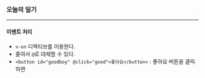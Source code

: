 ### 오늘의 일기
---
#### 이벤트 처리
+ `v-on` 디렉티브를 이용한다.
+ 줄여서 `@`로 대체할 수 있다.
+ `<button id="goodboy" @click="good">좋아요</button>` : 좋아요 버튼을 클릭하면 <script>안의 good() 메서드가 호출된다.
+ click 이벤트
  + `<button @click="handler('Hello')">click!</button>` : 클릭했을 시 `Hello`가 화면에 나타남.
  
#### 메소드 이벤트 핸들링
+ 로직을 `@click`에 바로 넣는 것이 아니라 메소드를 만들어 핸들링하는 것이 많은 양의 데이터를 처리하기에 용이하다.
+ 인라인 메소드 헨들러
  + handler에 들어가는 인수(여기서는 event)는 클릭 이벤트가 발생했을 때 정보를 갖는 객체(mouse event)로 이곳에서 필요한 속성을 가져와 사용할 수 있다. 
  + 인수는 매개변수이기 때문에 다른 이름으로 변경이 가능하다.
  ```node
  <button @click="handler">
    click!!
  </button>
  methods: {
    handler(event) {
      console.log(event)
      console.log(event.target) // <button>click!!</button>
      console.log(event.target.textContent) // click!!
    }
  }
  ```
#### 인라인 이벤트 핸들러 + 이벤트 헨들러 
+ 인라인 이벤트 핸들러(인수사용)에 이벤트 핸들러를 함께 사용하는 방법
+ `$`를 붙인다.
+ `<button @click="handler('hello', $event)">click!!</button>`
  
#### 다중 이벤트 핸들러
+ 인수가 없어도 호출하겠다는 의미로 소괄호()를 명시해야 한다.
```node
<button @click="handlerA(), handlerB()">click!!</button>
methods: {
  handlerA(){로직},
  handlerB(){로직}
}
```
  
#### 이벤트 수식어
+ 이벤트명에 `.`으로 연결하여 사용
+ 기본 수식어
  + `.prevent`: HTML의 기본 동작을 방지하고 method만 실행하는 기능이다.(preventDefault() 과 동일한 기능)
  + `.stop`: 이벤트가 전파되는 것을 중단 시킴(Bubbling 중단, stopPropagation() 과 동일한 기능) 
  + `.capture`: 포착 단계에서만 이벤트를 발생시킴(내부 엘리먼트를 대상으로 하는 이벤트가 해당 엘리먼트에서 처리되기 전에 여기서 처리함) 
  + `.self`: 발생 단계에서만 이벤트를 발생시킴 
  + `event.target`이 엘리먼트 자체인 경우에만 트리거를 처리, 자식 엘리먼트에서는 실행안됨 
  + `.once`: 이벤트를 한번만 실행 시킴 
  + `.passive`: 기본 이벤트를 취소할 수 없게 함(.preventDefault()를 실행 안되게 함.)
+ `<a id="goodboy" @click.stop="good">좋아요</a>` : 좋아요 버튼을 클릭하면 javascript가 <a>태그가 기본 수행하는 `href="..."` 이벤트를 중지시키고 good() 메서드만 호출한다.
+ `<div v-on:scroll.passive="onScroll">...</div>` : 스크롤의 기본 이벤트를 취소할 수 없게한다.

  
#### 이벤트 버블링과 캡쳐링
```node
<div class="parent" @click="handlerA">
  <div class="child" @click="handlerB"></div>
</div>
```
+ 버블링
  + child를 포함하고 있는 상위의 영역에 영향을 주는 현상
  + child를 클릭했을 때, child->parent 순으로 클릭된다.
  + 버블링을 방지하기 위하여  Vue.js에서는 stop이라는 수식어를 사용하며 이는 `stopPropagation`메소드와 동일한 기능을 한다.
  ```node
  handlerB(e) {
    e.stopPropagation()
  }
  @click.stop="handlerB"
  ```
  + child를 클릭해도 parent는 동작하지 않는다.
+ 캡쳐링
  + 버블링과 반대의 기능을 의도할 때 capture수식어를 이용한다. 상위 요소가 먼저 동작하고 하위 요소로 내려온다.
  + child를 클릭했을 때, parent->child 순으로 클릭된다.
  + 캡쳐링 시 부모 요소에만 동작하려면 `.stop`을 사용하면 된다. => `@click.capture.stop="handlerA"` 


  
  
  
  
 
